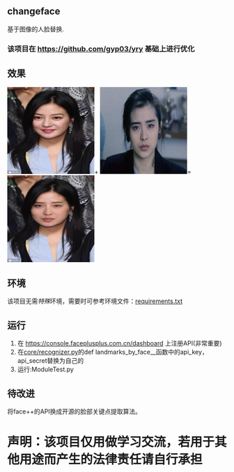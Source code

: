 ## changeface
基于图像的人脸替换. 
### 该项目在 https://github.com/gyp03/yry 基础上进行优化
## 效果
<img src="https://github.com/yfq512/changeface/blob/master/images/1.jpg" width="200" height="200" >+
<img src="https://github.com/yfq512/changeface/blob/master/images/2.jpg" width="200" height="200" >=
<img src="https://github.com/yfq512/changeface/blob/master/images/output.jpg" width="200" height="200" >
## 环境
该项目无需*特殊*环境，需要时可参考环境文件：[requirements.txt](https://github.com/yfq512/changeface/blob/master/requirements.txt)
## 运行
1. 在 https://console.faceplusplus.com.cn/dashboard 上注册API(非常重要)  
2. 在[core/recognizer.py](https://github.com/yfq512/changeface/blob/master/core/recognizer.py)的def landmarks_by_face__函数中的api_key，api_secret替换为自己的  
3. 运行:ModuleTest.py
## 待改进
将face++的API换成开源的脸部关键点提取算法。
# 声明：该项目仅用做学习交流，若用于其他用途而产生的法律责任请自行承担
